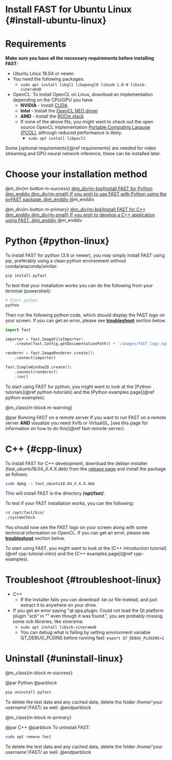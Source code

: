 Install FAST for Ubuntu Linux {#install-ubuntu-linux}
===========================

Requirements
==================
**Make sure you have all the necessary requirements before installing FAST**:
- Ubuntu Linux 18.04 or newer.
- You need the following packages: 
  - `sudo apt install libgl1 libopengl0 libusb-1.0-0 libxcb-xinerama0`
- OpenCL: To install OpenCL on Linux, download an implementation depending on the CPU/GPU you have:    
    - **NVIDIA** - Install [CUDA](https://developer.nvidia.com/cuda-downloads)  
    - **Intel** - Install the [OpenCL NEO driver](https://github.com/intel/compute-runtime/releases)  
    - **AMD** - Install the [ROCm stack](https://rocmdocs.amd.com/en/latest/Installation_Guide/Installation-Guide.html)
    - If none of the above fits, you might want to check out the open source OpenCL implementation [Portable Computing Lanauge (PCOL)](http://portablecl.org), although reduced performance is likely.
      - `sudo apt install libpocl2`

Some [optional requirements](@ref requirements) are needed for video streaming and GPU neural network inference, these can be installed later.


Choose your installation method
==================

@m_div{m-button m-success} <a href="#python-linux">@m_div{m-big}Install FAST for Python @m_enddiv @m_div{m-small} If you wish to use FAST with Python using the pyFAST package. @m_enddiv </a> @m_enddiv

@m_div{m-button m-primary} <a href="#cpp-linux">@m_div{m-big}Install FAST for C++ @m_enddiv @m_div{m-small} If you wish to develop a C++ application using FAST. @m_enddiv </a> @m_enddiv

Python  {#python-linux}
=================

To install FAST for python (3.6 or newer), you may simply install FAST using pip, preferably using a clean python environment without conda/anaconda/similar:

```bash
pip install pyfast
```

To test that your installation works you can do the following from your terminal (powershell):

```bash
# Start python
python
```

Then run the following python code, which should display the FAST logo on your screen. If you can get an error, please see **[troubleshoot](#troubleshoot-linux)** section below.

```py
import fast

importer = fast.ImageFileImporter\
    .create(fast.Config.getDocumentationPath() + '/images/FAST_logo_square.png')

renderer = fast.ImageRenderer.create()\
    .connect(importer)

fast.SimpleWindow2D.create()\
    .connect(renderer)\
    .run()
```

To start using FAST for python, you might want to look at the [Python tutorials](@ref python-tutorials)
and the [Python examples page](@ref python-examples).

@m_class{m-block m-warning}

@par Running FAST on a remote server
If you want to run FAST on a remote server <b>AND</b> visualize
you need Xvfb or VirtualGL, [see this page for information on how to do this](@ref fast-remote-server).

C++ {#cpp-linux}
==============
To install FAST for C++ development, download the debian installer (fast_ubuntu18.04_X.X.X.deb) from the [release page](https://github.com/smistad/FAST/releases) and install the package as follows:

```bash
sudo dpkg -i fast_ubuntu18.04_X.X.X.deb
```

This will install FAST in the directory <b>/opt/fast/</b>.

To test if your FAST installation works, you can the following:

```bash
cd /opt/fast/bin/
./systemCheck
```

You should now see the FAST logo on your screen along with some technical information on OpenCL.
If you can get an error, please see **[troubleshoot](#troubleshoot-linux)** section below.

To start using FAST, you might want to look at the [C++ introduction tutorial](@ref cpp-tutorial-intro)
and the [C++ examples page](@ref cpp-examples).

Troubleshoot {#troubleshoot-linux}
==============

* C++
  * If the installer fails you can download .tar.xz file instead, and just extract it to anywhere on your drive.
* If you get an error saying "qt.qpa.plugin: Could not load the Qt platform plugin "xcb" in "" even though it was found.", you are probably missing some xcb libraries, like xinerama:
  * `sudo apt install libxcb-xinerama0`
  * You can debug what is failing by setting environment variable QT_DEBUG_PLGINS before running fast: `export QT_DEBUG_PLUGINS=1`

Uninstall {#uninstall-linux}
==============

@m_class{m-block m-success}

@par Python
@parblock
```bash
pip uninstall pyfast
``` 
To delete the test data and any cached data, delete the folder /home/'your username'/FAST/ as well.
@endparblock

@m_class{m-block m-primary}

@par C++
@parblock
To uninstall FAST:
```bash
sudo apt remove fast
```
To delete the test data and any cached data, delete the folder /home/'your username'/FAST/ as well.
@endparblock

